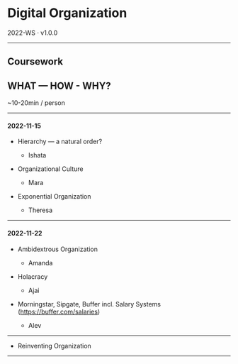 # Digital Organization

2022-WS · v1.0.0

---

## Coursework

## WHAT — HOW - WHY?

~10-20min / person

---

#### 2022-11-15

- Hierarchy — a natural order?<br/>

  - Ishata

- Organizational Culture<br/>

  - Mara

- Exponential Organization</br>
  - Theresa

---

#### 2022-11-22

- Ambidextrous Organization<br/>

  - Amanda

- Holacracy </br>

  - Ajai

- Morningstar, Sipgate, Buffer incl. Salary Systems
  (https://buffer.com/salaries)
  - Alev

---

- Reinventing Organization</br>

---
